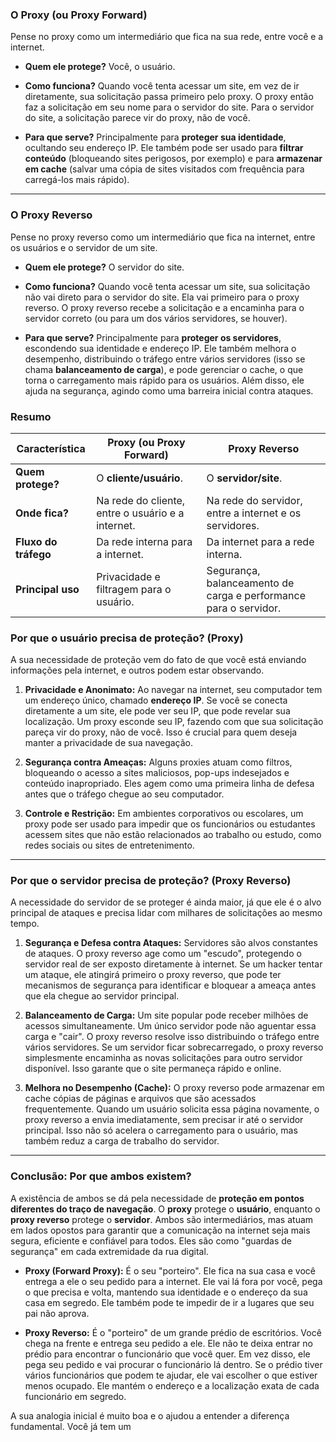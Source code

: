 ### O Proxy (ou Proxy Forward)

Pense no proxy como um intermediário que fica na sua rede, entre você e a internet.

- **Quem ele protege?** Você, o usuário.
    
- **Como funciona?** Quando você tenta acessar um site, em vez de ir diretamente, sua solicitação passa primeiro pelo proxy. O proxy então faz a solicitação em seu nome para o servidor do site. Para o servidor do site, a solicitação parece vir do proxy, não de você.
    
- **Para que serve?** Principalmente para **proteger sua identidade**, ocultando seu endereço IP. Ele também pode ser usado para **filtrar conteúdo** (bloqueando sites perigosos, por exemplo) e para **armazenar em cache** (salvar uma cópia de sites visitados com frequência para carregá-los mais rápido).
    

---

### O Proxy Reverso

Pense no proxy reverso como um intermediário que fica na internet, entre os usuários e o servidor de um site.

- **Quem ele protege?** O servidor do site.
    
- **Como funciona?** Quando você tenta acessar um site, sua solicitação não vai direto para o servidor do site. Ela vai primeiro para o proxy reverso. O proxy reverso recebe a solicitação e a encaminha para o servidor correto (ou para um dos vários servidores, se houver).
    
- **Para que serve?** Principalmente para **proteger os servidores**, escondendo sua identidade e endereço IP. Ele também melhora o desempenho, distribuindo o tráfego entre vários servidores (isso se chama **balanceamento de carga**), e pode gerenciar o cache, o que torna o carregamento mais rápido para os usuários. Além disso, ele ajuda na segurança, agindo como uma barreira inicial contra ataques.
    

### Resumo

|Característica|Proxy (ou Proxy Forward)|Proxy Reverso|
|---|---|---|
|**Quem protege?**|O **cliente/usuário**.|O **servidor/site**.|
|**Onde fica?**|Na rede do cliente, entre o usuário e a internet.|Na rede do servidor, entre a internet e os servidores.|
|**Fluxo do tráfego**|Da rede interna para a internet.|Da internet para a rede interna.|
|**Principal uso**|Privacidade e filtragem para o usuário.|Segurança, balanceamento de carga e performance para o servidor.|
### Por que o usuário precisa de proteção? (Proxy)

A sua necessidade de proteção vem do fato de que você está enviando informações pela internet, e outros podem estar observando.

1. **Privacidade e Anonimato:** Ao navegar na internet, seu computador tem um endereço único, chamado **endereço IP**. Se você se conecta diretamente a um site, ele pode ver seu IP, que pode revelar sua localização. Um proxy esconde seu IP, fazendo com que sua solicitação pareça vir do proxy, não de você. Isso é crucial para quem deseja manter a privacidade de sua navegação.
    
2. **Segurança contra Ameaças:** Alguns proxies atuam como filtros, bloqueando o acesso a sites maliciosos, pop-ups indesejados e conteúdo inapropriado. Eles agem como uma primeira linha de defesa antes que o tráfego chegue ao seu computador.
    
3. **Controle e Restrição:** Em ambientes corporativos ou escolares, um proxy pode ser usado para impedir que os funcionários ou estudantes acessem sites que não estão relacionados ao trabalho ou estudo, como redes sociais ou sites de entretenimento.
    

---

### Por que o servidor precisa de proteção? (Proxy Reverso)

A necessidade do servidor de se proteger é ainda maior, já que ele é o alvo principal de ataques e precisa lidar com milhares de solicitações ao mesmo tempo.

1. **Segurança e Defesa contra Ataques:** Servidores são alvos constantes de ataques. O proxy reverso age como um "escudo", protegendo o servidor real de ser exposto diretamente à internet. Se um hacker tentar um ataque, ele atingirá primeiro o proxy reverso, que pode ter mecanismos de segurança para identificar e bloquear a ameaça antes que ela chegue ao servidor principal.
    
2. **Balanceamento de Carga:** Um site popular pode receber milhões de acessos simultaneamente. Um único servidor pode não aguentar essa carga e "cair". O proxy reverso resolve isso distribuindo o tráfego entre vários servidores. Se um servidor ficar sobrecarregado, o proxy reverso simplesmente encaminha as novas solicitações para outro servidor disponível. Isso garante que o site permaneça rápido e online.
    
3. **Melhora no Desempenho (Cache):** O proxy reverso pode armazenar em cache cópias de páginas e arquivos que são acessados frequentemente. Quando um usuário solicita essa página novamente, o proxy reverso a envia imediatamente, sem precisar ir até o servidor principal. Isso não só acelera o carregamento para o usuário, mas também reduz a carga de trabalho do servidor.
    

---

### Conclusão: Por que ambos existem?

A existência de ambos se dá pela necessidade de **proteção em pontos diferentes do traço de navegação**. O **proxy** protege o **usuário**, enquanto o **proxy reverso** protege o **servidor**. Ambos são intermediários, mas atuam em lados opostos para garantir que a comunicação na internet seja mais segura, eficiente e confiável para todos. Eles são como "guardas de segurança" em cada extremidade da rua digital.

- **Proxy (Forward Proxy):** É o seu "porteiro". Ele fica na sua casa e você entrega a ele o seu pedido para a internet. Ele vai lá fora por você, pega o que precisa e volta, mantendo sua identidade e o endereço da sua casa em segredo. Ele também pode te impedir de ir a lugares que seu pai não aprova.
    
- **Proxy Reverso:** É o "porteiro" de um grande prédio de escritórios. Você chega na frente e entrega seu pedido a ele. Ele não te deixa entrar no prédio para encontrar o funcionário que você quer. Em vez disso, ele pega seu pedido e vai procurar o funcionário lá dentro. Se o prédio tiver vários funcionários que podem te ajudar, ele vai escolher o que estiver menos ocupado. Ele mantém o endereço e a localização exata de cada funcionário em segredo.
    

A sua analogia inicial é muito boa e o ajudou a entender a diferença fundamental. Você já tem um